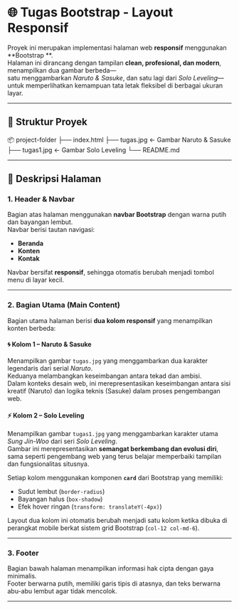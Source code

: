 # 🌐 Tugas Bootstrap - Layout Responsif

Proyek ini merupakan implementasi halaman web **responsif** menggunakan **Bootstrap **.  
Halaman ini dirancang dengan tampilan **clean, profesional, dan modern**, menampilkan dua gambar berbeda—  
satu menggambarkan *Naruto & Sasuke*, dan satu lagi dari *Solo Leveling*—untuk memperlihatkan kemampuan tata letak fleksibel di berbagai ukuran layar.

---

## 📁 Struktur Proyek
📦 project-folder
├── index.html
├── tugas.jpg ← Gambar Naruto & Sasuke
├── tugas1.jpg ← Gambar Solo Leveling
└── README.md



---

## 🧩 Deskripsi Halaman

### 1. Header & Navbar
Bagian atas halaman menggunakan **navbar Bootstrap** dengan warna putih dan bayangan lembut.  
Navbar berisi tautan navigasi:
- **Beranda**
- **Konten**
- **Kontak**

Navbar bersifat **responsif**, sehingga otomatis berubah menjadi tombol menu di layar kecil.

---

### 2. Bagian Utama (Main Content)
Bagian utama halaman berisi **dua kolom responsif** yang menampilkan konten berbeda:

#### 🌀 Kolom 1 – Naruto & Sasuke
Menampilkan gambar `tugas.jpg` yang menggambarkan dua karakter legendaris dari serial *Naruto*.  
Keduanya melambangkan keseimbangan antara tekad dan ambisi.  
Dalam konteks desain web, ini merepresentasikan keseimbangan antara sisi kreatif (Naruto) dan logika teknis (Sasuke) dalam proses pengembangan web.

#### ⚡ Kolom 2 – Solo Leveling
Menampilkan gambar `tugas1.jpg` yang menggambarkan karakter utama *Sung Jin-Woo* dari seri *Solo Leveling*.  
Gambar ini merepresentasikan **semangat berkembang dan evolusi diri**, sama seperti pengembang web yang terus belajar memperbaiki tampilan dan fungsionalitas situsnya.

Setiap kolom menggunakan komponen **`card`** dari Bootstrap yang memiliki:
- Sudut lembut (`border-radius`)
- Bayangan halus (`box-shadow`)
- Efek hover ringan (`transform: translateY(-4px)`)

Layout dua kolom ini otomatis berubah menjadi satu kolom ketika dibuka di perangkat mobile berkat sistem grid Bootstrap (`col-12 col-md-6`).

---

### 3. Footer
Bagian bawah halaman menampilkan informasi hak cipta dengan gaya minimalis.  
Footer berwarna putih, memiliki garis tipis di atasnya, dan teks berwarna abu-abu lembut agar tidak mencolok.


---
